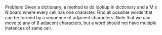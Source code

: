 Problem: Given a dictionary, a method to do lookup in dictionary and a M x N board where every cell has one character. Find all possible words that can be formed by a sequence of adjacent characters. 
Note that we can move to any of 8 adjacent characters, 
but a word should not have multiple instances of same cell.
